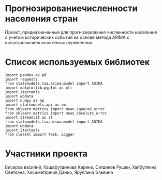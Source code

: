 # Прогнозированиечисленности населения стран

Проект, предназначенный для прогнозирования численности населения с учетом исторических событий на основе метода ARIMA с использованием экзогенных переменных.

# Список используемых библиотек
```
import pandas as pd
import requests
from statsmodels.tsa.arima.model import ARIMA
import matplotlib.pyplot as plt
import itertools
import wbdata
import numpy as np
import statsmodels.api as sm
from sklearn.metrics import mean_squared_error
from sklearn.metrics import mean_absolute_error
import streamlit as st
from statsmodels.tsa.arima.model import ARIMA
import wbdata
import itertools
from clearml import Task, Logger
```

# Участники проекта
Бисеров василий, Кашафутдинова Карина, Ситдиков Рушан, Хайбуллина Светлана, Хисаметдинов Данир, Яруллина Эльвина

